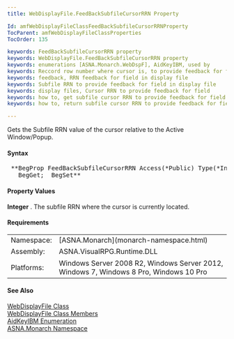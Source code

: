 ```yaml
---
title: WebDisplayFile.FeedBackSubfileCursorRRN Property

Id: amfWebDisplayFileClassFeedBackSubfileCursorRRNProperty
TocParent: amfWebDisplayFileClassProperties
TocOrder: 135

keywords: FeedBackSubfileCursorRRN property
keywords: WebDisplayFile.FeedBackSubfileCursorRRN property
keywords: enumerations [ASNA.Monarch.WebDspF], AidKeyIBM, used by
keywords: Reccord row number where cursor is, to provide feedback for field in display file
keywords: feedback, RRN feedback for field in display file
keywords: Subfile RRN to provide feedback for field in display file
keywords: display files, Cursor RRN to provide feedback for field
keywords: how to, get subfile cursor RRN to provide feedback for field in display file
keywords: how to, return subfile cursor RRN to provide feedback for field in display file

---
```


Gets the Subfile RRN value of the cursor relative to the Active Window/Popup.

#### Syntax
<pre class="prettyprint"> **BegProp FeedBackSubfileCursorRRN Access(*Public) Type(*Int)
   BegGet;  BegSet** </pre>

#### Property Values
**Integer** . The subfile RRN where the cursor is currently located.
<!-- -->

#### Requirements
<table class="dttable" cellspacing="0" cellpadding="4" width="60%">
           <colgroup>
            <col width="15%" style="font-weight:bold" />
            <col width="85%" />
          </colgroup>
          <tr>
            <td>Namespace:</td>
            <td>[ASNA.Monarch](monarch-namespace.html)</td>
          </tr>
          <tr>
            <td style="height: 27px">Assembly:</td>
            <td style="height: 27px">ASNA.VisualRPG.Runtime.DLL</td>
          </tr>
         <tr>
            <td style="height: 46px">Platforms:</td>
            <td style="height: 46px">Windows Server 2008 R2, Windows Server 2012,  Windows 7, Windows 8 Pro, Windows 10 Pro</td>
         </tr>
</table>

<!-- end -->

#### See Also
[ WebDisplayFile Class](web-display-file-class.html) <br /> [ WebDisplayFile Class Members](web-display-file-class-members.html) <br /> [ AidKeyIBM Enumeration](amfAidKeyIBMEnumeration.html) <br /> [ASNA.Monarch Namespace](monarch-namespace.html)
